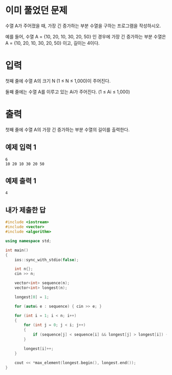 이미 풀었던 문제
==============
수열 A가 주어졌을 때, 가장 긴 증가하는 부분 수열을 구하는 프로그램을 작성하시오.

예를 들어, 수열 A = {10, 20, 10, 30, 20, 50} 인 경우에 가장 긴 증가하는 부분 수열은 A = {10, 20, 10, 30, 20, 50} 이고, 길이는 4이다.

입력
=============
첫째 줄에 수열 A의 크기 N (1 ≤ N ≤ 1,000)이 주어진다.

둘째 줄에는 수열 A를 이루고 있는 Ai가 주어진다. (1 ≤ Ai ≤ 1,000)

출력
===========
첫째 줄에 수열 A의 가장 긴 증가하는 부분 수열의 길이를 출력한다.

예제 입력 1 
--------------
```
6
10 20 10 30 20 50
```
예제 출력 1 
----------
```
4
```

내가 제출한 답
----------
```cpp
#include <iostream>
#include <vector>
#include <algorithm>

using namespace std;

int main()
{
	ios::sync_with_stdio(false);

	int n{};
	cin >> n;

	vector<int> sequence(n);
	vector<int> longest(n);

	longest[0] = 1;

	for (auto& e : sequence) { cin >> e; }

	for (int i = 1; i < n; i++)
	{
		for (int j = 0; j < i; j++)
		{
			if (sequence[j] < sequence[i] && longest[j] > longest[i]) { longest[i] = longest[j]; }
		}

		longest[i]++;
	}

	cout << *max_element(longest.begin(), longest.end());
}
```
